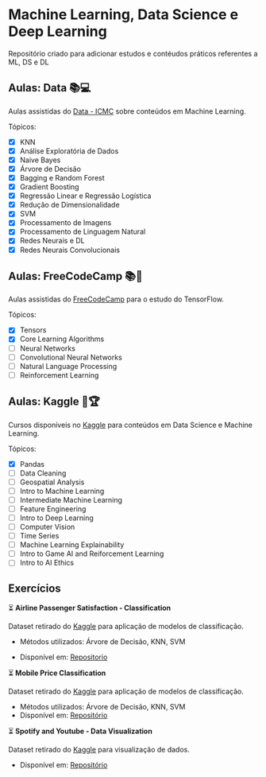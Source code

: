 # Machine Learning, Data Science e Deep Learning

Repositório criado para adicionar estudos e contéudos práticos referentes a ML, DS e DL

## Aulas: Data :books::computer:

Aulas assistidas do [Data - ICMC](https://www.youtube.com/@DataICMC) sobre conteúdos em Machine Learning.

Tópicos:

- [X] KNN
- [X] Análise Exploratória de Dados
- [X] Naive Bayes
- [X] Árvore de Decisão
- [X] Bagging e Random Forest
- [X] Gradient Boosting
- [X] Regressão Linear e Regressão Logística
- [X] Redução de Dimensionalidade
- [X] SVM
- [X] Processamento de Imagens
- [X] Processamento de Linguagem Natural
- [X] Redes Neurais e DL
- [X] Redes Neurais Convolucionais

## Aulas: FreeCodeCamp :books::robot:

Aulas assistidas do [FreeCodeCamp](https://www.freecodecamp.org/learn/machine-learning-with-python/) para o estudo do TensorFlow.

Tópicos:

- [X] Tensors
- [X] Core Learning Algorithms
- [ ] Neural Networks
- [ ] Convolutional Neural Networks
- [ ] Natural Language Processing
- [ ] Reinforcement Learning

## Aulas: Kaggle 🤖🏆

Cursos disponíveis no [Kaggle](https://www.kaggle.com/learn) para conteúdos em Data Science e Machine Learning.

Tópicos:

- [X] Pandas
- [ ] Data Cleaning
- [ ] Geospatial Analysis
- [ ] Intro to Machine Learning
- [ ] Intermediate Machine Learning
- [ ] Feature Engineering
- [ ] Intro to Deep Learning
- [ ] Computer Vision
- [ ] Time Series
- [ ] Machine Learning Explainability
- [ ] Intro to Game AI and Reiforcement Learning
- [ ] Intro to AI Ethics

## Exercícios

⏳ **Airline Passenger Satisfaction - Classification** 

Dataset retirado do [Kaggle](https://www.kaggle.com/datasets/teejmahal20/airline-passenger-satisfaction) para aplicação de modelos de classificação.
* Métodos utilizados:
Árvore de Decisão, KNN, SVM

* Disponível em: [Repositorio](https://github.com/LuizGustavoVTacin/Data/tree/main/Exercicios%20-%20Treino/Classification/AirlinePassengerSatisfaction)

⏳ **Mobile Price Classification**

Dataset retirado do [Kaggle](https://www.kaggle.com/datasets/iabhishekofficial/mobile-price-classification) para aplicação de modelos de classificação.
* Métodos utilizados:
Árvore de Decisão, KNN, SVM
* Disponível em: [Repositório](https://github.com/LuizGustavoVTacin/Data/tree/main/Exercicios%20-%20Treino/Classification/MobilePriceClassification)

⏳ **Spotify and Youtube - Data Visualization**

Dataset retirado do [Kaggle](https://www.kaggle.com/datasets/salvatorerastelli/spotify-and-youtube) para visualização de dados.
* Disponível em: [Repositório](https://github.com/LuizGustavoVTacin/Data/tree/main/Exercicios%20-%20Treino/Data%20Visualization/SpotifyYoutube)
